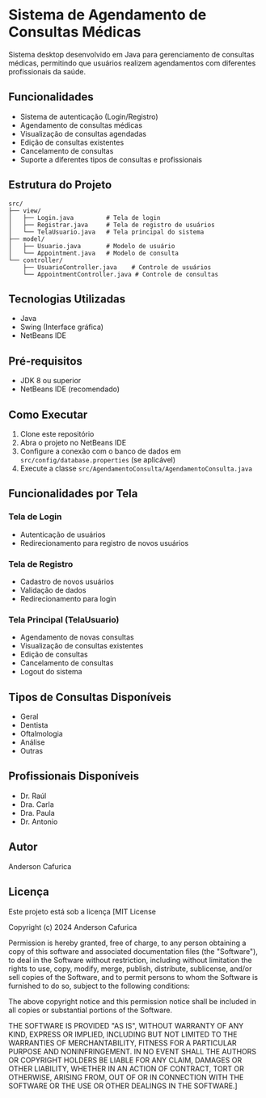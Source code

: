 # Sistema de Agendamento de Consultas Médicas

Sistema desktop desenvolvido em Java para gerenciamento de consultas médicas, permitindo que usuários realizem agendamentos com diferentes profissionais da saúde.

## Funcionalidades

- Sistema de autenticação (Login/Registro)
- Agendamento de consultas médicas
- Visualização de consultas agendadas
- Edição de consultas existentes
- Cancelamento de consultas
- Suporte a diferentes tipos de consultas e profissionais

## Estrutura do Projeto

```
src/
├── view/
│   ├── Login.java         # Tela de login
│   ├── Registrar.java     # Tela de registro de usuários
│   └── TelaUsuario.java   # Tela principal do sistema
├── model/
│   ├── Usuario.java       # Modelo de usuário
│   └── Appointment.java   # Modelo de consulta
└── controller/
    ├── UsuarioController.java    # Controle de usuários
    └── AppointmentController.java # Controle de consultas
```

## Tecnologias Utilizadas

- Java
- Swing (Interface gráfica)
- NetBeans IDE

## Pré-requisitos

- JDK 8 ou superior
- NetBeans IDE (recomendado)

## Como Executar

1. Clone este repositório
2. Abra o projeto no NetBeans IDE
3. Configure a conexão com o banco de dados em `src/config/database.properties` (se aplicável)
4. Execute a classe `src/AgendamentoConsulta/AgendamentoConsulta.java`

## Funcionalidades por Tela

### Tela de Login

- Autenticação de usuários
- Redirecionamento para registro de novos usuários

### Tela de Registro

- Cadastro de novos usuários
- Validação de dados
- Redirecionamento para login

### Tela Principal (TelaUsuario)

- Agendamento de novas consultas
- Visualização de consultas existentes
- Edição de consultas
- Cancelamento de consultas
- Logout do sistema

## Tipos de Consultas Disponíveis

- Geral
- Dentista
- Oftalmologia
- Análise
- Outras

## Profissionais Disponíveis

- Dr. Raúl
- Dra. Carla
- Dra. Paula
- Dr. Antonio

## Autor

Anderson Cafurica

## Licença

Este projeto está sob a licença [MIT License

Copyright (c) 2024 Anderson Cafurica

Permission is hereby granted, free of charge, to any person obtaining a copy
of this software and associated documentation files (the "Software"), to deal
in the Software without restriction, including without limitation the rights
to use, copy, modify, merge, publish, distribute, sublicense, and/or sell
copies of the Software, and to permit persons to whom the Software is
furnished to do so, subject to the following conditions:

The above copyright notice and this permission notice shall be included in all
copies or substantial portions of the Software.

THE SOFTWARE IS PROVIDED "AS IS", WITHOUT WARRANTY OF ANY KIND, EXPRESS OR
IMPLIED, INCLUDING BUT NOT LIMITED TO THE WARRANTIES OF MERCHANTABILITY,
FITNESS FOR A PARTICULAR PURPOSE AND NONINFRINGEMENT. IN NO EVENT SHALL THE
AUTHORS OR COPYRIGHT HOLDERS BE LIABLE FOR ANY CLAIM, DAMAGES OR OTHER
LIABILITY, WHETHER IN AN ACTION OF CONTRACT, TORT OR OTHERWISE, ARISING FROM,
OUT OF OR IN CONNECTION WITH THE SOFTWARE OR THE USE OR OTHER DEALINGS IN THE
SOFTWARE.]
